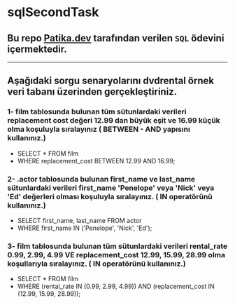 # sqlSecondTask
## Bu repo [Patika.dev](https://www.patika.dev) tarafından verilen `SQL` ödevini içermektedir.
---
## Aşağıdaki sorgu senaryolarını dvdrental örnek veri tabanı üzerinden gerçekleştiriniz.

### 1- film tablosunda bulunan tüm sütunlardaki verileri replacement cost değeri 12.99 dan büyük eşit ve 16.99 küçük olma koşuluyla sıralayınız ( BETWEEN - AND yapısını kullanınız.)
- SELECT * FROM film
- WHERE replacement_cost BETWEEN 12.99 AND 16.99;
### 2- .actor tablosunda bulunan first_name ve last_name sütunlardaki verileri first_name 'Penelope' veya 'Nick' veya 'Ed' değerleri olması koşuluyla sıralayınız. ( IN operatörünü kullanınız.)
- SELECT first_name, last_name FROM actor
- WHERE first_name IN ('Penelope', 'Nick', 'Ed');
### 3- film tablosunda bulunan tüm sütunlardaki verileri rental_rate 0.99, 2.99, 4.99 VE replacement_cost 12.99, 15.99, 28.99 olma koşullarıyla sıralayınız. ( IN operatörünü kullanınız.)
- SELECT * FROM film
- WHERE (rental_rate IN (0.99, 2.99, 4.99)) AND (replacement_cost IN (12.99, 15.99, 28.99));
